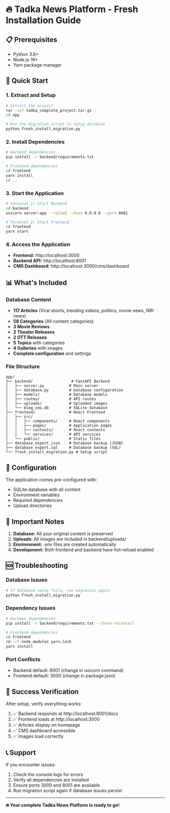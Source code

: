 # 🔥 Tadka News Platform - Fresh Installation Guide

## 📋 Prerequisites
- Python 3.8+
- Node.js 16+
- Yarn package manager

## 🚀 Quick Start

### 1. Extract and Setup
```bash
# Extract the project
tar -xzf tadka_complete_project.tar.gz
cd app

# Run the migration script to setup database
python fresh_install_migration.py
```

### 2. Install Dependencies
```bash
# Backend dependencies
pip install -r backend/requirements.txt

# Frontend dependencies  
cd frontend
yarn install
cd ..
```

### 3. Start the Application
```bash
# Terminal 1: Start Backend
cd backend
uvicorn server:app --reload --host 0.0.0.0 --port 8001

# Terminal 2: Start Frontend  
cd frontend
yarn start
```

### 4. Access the Application
- **Frontend:** http://localhost:3000
- **Backend API:** http://localhost:8001
- **CMS Dashboard:** http://localhost:3000/cms/dashboard

## 📊 What's Included

### Database Content
- **117 Articles** (Viral shorts, trending videos, politics, movie news, NRI news)
- **58 Categories** (All content categories)
- **3 Movie Reviews** 
- **2 Theater Releases**
- **2 OTT Releases**
- **5 Topics** with categories
- **4 Galleries** with images
- **Complete configuration** and settings

### File Structure
```
app/
├── backend/                 # FastAPI Backend
│   ├── server.py           # Main server
│   ├── database.py         # Database configuration
│   ├── models/             # Database models
│   ├── routes/             # API routes  
│   ├── uploads/            # Uploaded images
│   └── blog_cms.db         # SQLite database
├── frontend/               # React Frontend
│   ├── src/
│   │   ├── components/     # React components
│   │   ├── pages/          # Application pages
│   │   ├── contexts/       # React contexts
│   │   └── services/       # API services
│   └── public/             # Static files
├── database_export.json    # Database backup (JSON)
├── database_export.sql     # Database backup (SQL)
└── fresh_install_migration.py # Setup script
```

## 🔧 Configuration

The application comes pre-configured with:
- SQLite database with all content
- Environment variables
- Required dependencies
- Upload directories

## 📝 Important Notes

1. **Database:** All your original content is preserved
2. **Uploads:** All images are included in backend/uploads/
3. **Environment:** .env files are created automatically
4. **Development:** Both frontend and backend have hot-reload enabled

## 🆘 Troubleshooting

### Database Issues
```bash
# If database setup fails, run migration again
python fresh_install_migration.py
```

### Dependency Issues  
```bash
# Backend dependencies
pip install -r backend/requirements.txt --force-reinstall

# Frontend dependencies
cd frontend
rm -rf node_modules yarn.lock
yarn install
```

### Port Conflicts
- Backend default: 8001 (change in uvicorn command)
- Frontend default: 3000 (change in package.json)

## 🎯 Success Verification

After setup, verify everything works:
1. ✅ Backend responds at http://localhost:8001/docs
2. ✅ Frontend loads at http://localhost:3000  
3. ✅ Articles display on homepage
4. ✅ CMS dashboard accessible
5. ✅ Images load correctly

## 📞 Support

If you encounter issues:
1. Check the console logs for errors
2. Verify all dependencies are installed
3. Ensure ports 3000 and 8001 are available
4. Run migration script again if database issues persist

---

**🔥 Your complete Tadka News Platform is ready to go!**
